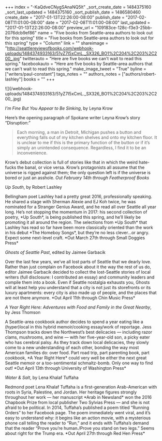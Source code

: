 +++
index = "-KaQdveCNygSAnaNQ5lt"
_sort_create_date = 1484375160
_sort_last_updated = 1484375160
_sort_publish_date = 1486580460
create_date = "2017-01-13T22:26:00-08:00"
publish_date = "2017-02-08T11:01:00-08:00"
date = "2017-02-08T11:01:00-08:00"
last_updated = "2017-01-13T22:26:00-08:00"
preview_url = "109183ce-128c-f3e3-25bb-2076dcb9ef86"
name = "Five books from Seattle-area authors to look out for this spring"
title = "Five books from Seattle-area authors to look out for this spring"
type = "Column"
link = ""
shareimage = "http://seattlereviewofbooks.com/webhook-uploads/1484374933163/51yZ7I5xCmL._SX326_BO1%2C204%2C203%2C200_.jpg"
twitterauto = "Here are five books we can't wait to read this spring."
facebookauto = "Here are five books by Seattle-area authors that we can't wait to read this spring."
make_image_tweet = "True"
byline = ["writers/paul-constant"]
tags_notes = ""
authors_notes = ["authors/robert-lashley"]
books = ""
+++
<p class="image-left">![](/webhook-uploads/1484374933163/51yZ7I5xCmL._SX326_BO1%2C204%2C203%2C200_.jpg)</p>

*I’m Fine But You Appear to Be Sinking*, by Leyna Krow  

<p class="noindent">Here’s the opening paragraph of Spokane writer Leyna Krow’s story “Disruption:”</p>

<blockquote>Each morning, a man in Detroit, Michigan pushes a button and everything falls out of my kitchen shelves and onto my kitchen floor. It is unclear to me if this is the primary function of the button or if it’s simply an unintended consequence. Regardless, I find it to be an inconvenience.</blockquote>

Krow’s debut collection is full of stories like that in which the weird hate-fucks the banal, or vice versa. Krow’s protagonists all assume that the universe is rigged against them; the only question left is if the universe is bored or just an asshole. *Out February 14th through Featherproof Books*

<div class="break"></div>

*Up South*, by Robert Lashley

<p class="noindent">Bellingham poet Lashley had a pretty great 2016, professionally speaking. He shared a stage with Sherman Alexie and EJ Koh twice, he was nominated for a Stranger Genius Award, and he read all over Seattle all year long. He’s not stopping the momentum in 2017: his second collection of poetry, *Up South*, is being published this spring, and he’ll likely be promoting it all around the region. The selections from *Up South* that Lashley has read so far have been more classically oriented than the work in his debut *The Homeboy Songs*, but they’re no less clever…or angry. Expect some next-level craft. *Out  March 27th through Small Doggies Press*</p>

<div class="break"></div>

*Ghosts of Seattle Past*, edited by Jaimee Garbacik

<p class="noindent">Over the last few years, we’ve all lost parts of Seattle that we dearly love. Rather than just complain on Facebook about it the way the rest of us do, editor Jaimee Garbacik decided to collect the lost-Seattle stories of local writers (full disclosure: I contributed an essay) and community leaders and compile them into a book. Even if Seattle nostalgia exhausts you, Ghosts will at least help you understand that a city is not just its storefronts or its luxury apartments: every city is also made up of people, and the places that are not there anymore. *Out April 11th through Chin Music Press*</p>

<div class="break"></div>

*A Year Right Here: Adventures with Food and Family in the Great Nearby*, by Jess Thomson

<p class="noindent">A Seattle-area cookbook author decides to spend a year eating like a (hyper)local in this hybrid memoir/cooking essay/work of reportage. Jess Thompson tracks down the Northwest’s best delicacies — including razor clams, mushrooms, and wine — with her five-year-old son, a picky eater who has cerebral palsy. As they track down local delicacies, they slowly come to a new understanding of each other, bonding the way most American families do: over food. Part road trip, part parenting book, part cookbook, *A Year Right Here* could very well be either the next great Seattle memoir or a too-sentimental schmaltz-bomb. Only one way to find out! *Out April 13th  through University of Washington Press*</p>

<div class="break"></div>

*Water & Salt*, by Lena Khalaf Tuffaha 

<p class="noindent">Redmond poet Lena Khalaf Tuffaha is a first-generation Arab-American with roots in Syria, Palestine,  and Jordan. Her heritage figures strongly throughout her work — her manuscript *Arab in Newsland* won the 2016 Chapbook Prize from local publisher Two Sylvias Press — and she is not afraid to be political. In 2014, Tuffaha’s published a poem titled “Running Orders” to her Facebook page. The poem immediately went viral, and it’s easy to understand why: it begins like an action movie, with a mysterious phone call telling the reader to “Run,” and it ends with Tuffaha’s demand that the reader “Prove you’re human./Prove you stand on two legs.” Seems about right for the Trump era. *Out April 27th through Red Hen Press*</p>



